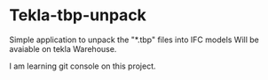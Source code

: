 # Tekla-tbp-unpack
Simple application to unpack the "*.tbp" files into IFC models
Will be avaiable on tekla Warehouse.

I am learning git console on this project. 
